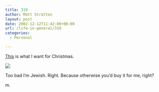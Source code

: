 ```yaml
---
title: 319
author: Matt Stratton
layout: post
date: 2002-12-12T11:42:00+00:00
url: /life-in-general/319
categories:
  - Personal

---
```

[This][1] is what I want for Christmas.

![][2]

Too bad I&#8217;m Jewish. Right. Because otherwise you&#8217;d buy it for me, right?

m.

 [1]: https://www.panasonic.com/PBDS/subcat/Products/cams_ccorders/f_ag-dvx100.html
 [2]: https://www.panasonic.com/PBDS/subcat/Products/cams_ccorders/img/AG-DVX100Main.jpg